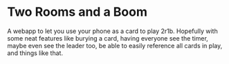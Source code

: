 # Two Rooms and a Boom

A webapp to let you use your phone as a card to play 2r1b.
Hopefully with some neat features like burying a card, having everyone see the timer, maybe even see the leader too,
be able to easily reference all cards in play, and things like that.
